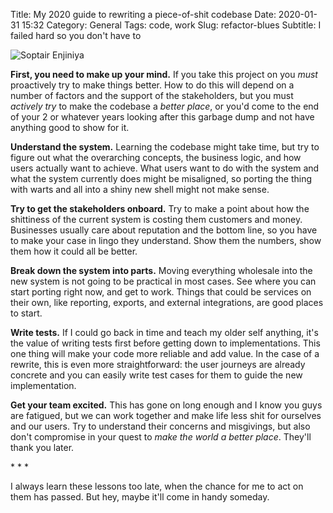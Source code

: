 Title: My 2020 guide to rewriting a piece-of-shit codebase
Date: 2020-01-31 15:32
Category: General
Tags: code, work
Slug: refactor-blues
Subtitle: I failed hard so you don't have to

![Soptair Enjiniya]({filename}/images/engineering-meme.jpg)

**First, you need to make up your mind.** If you take this project on you _must_
proactively try to make things better. How to do this will depend on a number of
factors and the support of the stakeholders, but you must _actively try_ to make
the codebase a _better place_, or you'd come to the end of your 2 or whatever
years looking after this garbage dump and not have anything good to show for it.

**Understand the system.** Learning the codebase might take time, but try to
figure out what the overarching concepts, the business logic, and how users
actually want to achieve. What users want to do with the system and what the
system currently does might be misaligned, so porting the thing with warts and
all into a shiny new shell might not make sense.

**Try to get the stakeholders onboard.** Try to make a point about how the
shittiness of the current system is costing them customers and money. Businesses
usually care about reputation and the bottom line, so you have to make your case
in lingo they understand. Show them the numbers, show them how it could all be
better.

**Break down the system into parts.** Moving everything wholesale into the new
system is not going to be practical in most cases. See where you can start
porting right now, and get to work. Things that could be services on their own,
like reporting, exports, and external integrations, are good places to start.

**Write tests.** If I could go back in time and teach my older self anything,
it's the value of writing tests first before getting down to implementations.
This one thing will make your code more reliable and add value. In the case of
a rewrite, this is even more straightforward: the user journeys are already
concrete and you can easily write test cases for them to guide the new
implementation.

**Get your team excited.** This has gone on long enough and I know you guys are
fatigued, but we can work together and make life less shit for ourselves and
our users. Try to understand their concerns and misgivings, but also don't
compromise in your quest to _make the world a better place_. They'll thank you
later.

<p class="text-center text-muted">* * *</p>

I always learn these lessons too late, when the chance for me to act on them
has passed. But hey, maybe it'll come in handy someday.
